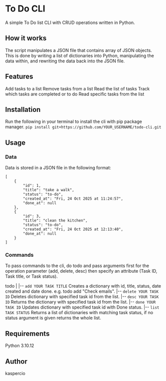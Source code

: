# To Do CLI
A simple To Do list CLI with CRUD operations written in Python.

## How it works
The script manipulates a JSON file that contains array of JSON objects. 
This is done by writing a list of dictionaries into Python, manipulating the data within, and rewriting the data back into the JSON file. 

## Features
Add tasks to a list
Remove tasks from a list
Read the list of tasks
Track which tasks are completed or to do
Read specific tasks from the list

## Installation
Run the following in your terminal to install the cli with pip package manager.
```pip install git+https://github.com/YOUR_USERNAME/todo-cli.git```

## Usage

### Data
Data is stored in a JSON file in the following format:

```
[
    {
        "id": 1,
        "title": "take a walk",
        "status": "to-do",
        "created_at": "Fri, 24 Oct 2025 at 11:24:57",
        "done_at": null
    },
    {
        "id": 3,
        "title": "clean the kitchen",
        "status": "to-do",
        "created_at": "Fri, 24 Oct 2025 at 12:13:40",
        "done_at": null
    }
]
```

### Commands
To pass commands to the cli, do todo and pass arguments first for the operation parameter (add, delete, desc) then specify an attribute (Task ID, Task title, or Task status).

todo
|
|-- ```add YOUR TASK TITLE```
    Creates a dictionary with id, title, status, date created and date done. e.g. todo add "Check emails".
|-- ```delete YOUR TASK ID```
    Deletes dictionary with specified task id from the list.
|-- ```desc YOUR TASK ID```
    Returns the dictionary with specified task id from the list.
|-- ```done YOUR TASK ID```
    Updates dictionary with specified task id with Done status.
|-- ```list TASK STATUS```
    Returns a list of dictionaries with matching task status, if no status argument is given returns the whole list.

## Requirements
Python 3.10.12

## Author
kaspercio
